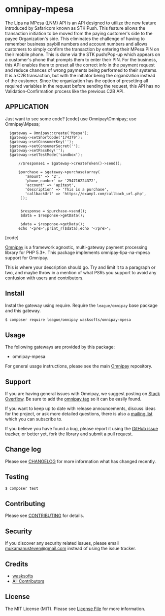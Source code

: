 # omnipay-mpesa
The Lipa na MPesa (LNM) API is an API designed to utilize the new feature introduced by Safaricom known as STK Push. 
This feature allows the transaction initiation to be moved from the paying customer's side to the payee Organization's side. 
This eliminates the challenge of having to remember business paybill numbers and account numbers and allows customers to simply 
confirm the transaction by entering their MPesa PIN on their mobile phone. 
This is done via the STK push/Pop-up which appears on a customer's phone that prompts them to enter their PIN. 
For the business, this API enables them to preset all the correct info in the payment request and 
reduce chances of wrong payments being performed to their systems. 
It is a C2B transaction, but with the initiator being the organization instead of the customer. 
Since the organization has the option of presetting all required variables in the request before sending the request,
this API has no Validation-Confirmation process like the previous C2B API.

## APPLICATION
Just want to see some code?
[code]
      use Omnipay\Omnipay;
      use Omnipay\Mpesa;

      $gateway = Omnipay::create('Mpesa');
      $gateway->setShortCode('174379');
      $gateway->setConsumerKey('');
      $gateway->setConsumerSecret('');
      $gateway->setPassKey('');
      $gateway->setTestMode('sandbox'); 

          //$response1 = $gateway->createToken()->send();
          
          $purchase = $gateway->purchase(array(
             'amount' => '2',
             'phone_number' => '254716224372',
             'account' => 'apitest',
             'description' => 'This is a purchase',
             'callbackUrl' => 'https://exampl.com/callback_url.php',
           ));
           
           
           $response = $purchase->send();
           $data = $response->getData();

           $data = $response->getData();
          echo '<pre>';print_r($data);echo '</pre>';


[code]

[Omnipay](https://github.com/thephpleague/omnipay) is a framework agnostic, multi-gateway payment
processing library for PHP 5.3+. This package implements omnipay-lipa-na-mpesa support for Omnipay.

This is where your description should go. Try and limit it to a paragraph or two, and maybe throw in a mention of what
PSRs you support to avoid any confusion with users and contributors.

## Install

Instal the gateway using require. Require the `league/omnipay` base package and this gateway.

``` bash
$ composer require league/omnipay wasksofts/omnipay-mpesa
```

## Usage

The following gateways are provided by this package:

 * omnipay-mpesa

For general usage instructions, please see the main [Omnipay](https://github.com/thephpleague/omnipay) repository.

## Support

If you are having general issues with Omnipay, we suggest posting on
[Stack Overflow](http://stackoverflow.com/). Be sure to add the
[omnipay tag](http://stackoverflow.com/questions/tagged/omnipay) so it can be easily found.

If you want to keep up to date with release announcements, discuss ideas for the project,
or ask more detailed questions, there is also a [mailing list](https://groups.google.com/forum/#!forum/omnipay) which
you can subscribe to.

If you believe you have found a bug, please report it using the [GitHub issue tracker](https://github.com/:vendor/omnipay-mpesa/issues),
or better yet, fork the library and submit a pull request.

## Change log

Please see [CHANGELOG](CHANGELOG.md) for more information what has changed recently.

## Testing

``` bash
$ composer test
```

## Contributing

Please see [CONTRIBUTING](CONTRIBUTING.md) for details.

## Security

If you discover any security related issues, please email mukamanusteven@gmail.com instead of using the issue tracker.

## Credits

- [wasksofts](https://github.com/wasksofts)
- [All Contributors](../../contributors)

## License

The MIT License (MIT). Please see [License File](LICENSE.md) for more information.
